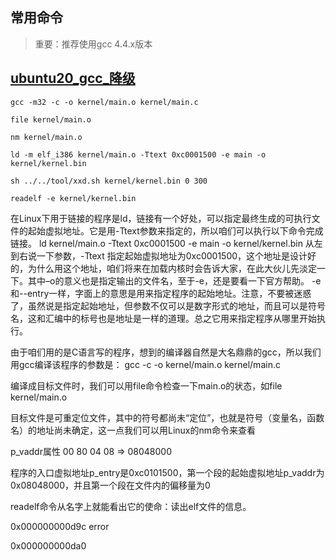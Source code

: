 ## 常用命令
> 重要：推荐使用gcc 4.4.x版本

## [ubuntu20_gcc_降级](./ubuntu20_gcc_降级_wubing9356的博客_CSDN博客.md)

```
gcc -m32 -c -o kernel/main.o kernel/main.c

file kernel/main.o

nm kernel/main.o

ld -m elf_i386 kernel/main.o -Ttext 0xc0001500 -e main -o kernel/kernel.bin

sh ../../tool/xxd.sh kernel/kernel.bin 0 300

readelf -e kernel/kernel.bin
```

在Linux下用于链接的程序是ld，链接有一个好处，可以指定最终生成的可执行文件的起始虚拟地址。它是用-Ttext参数来指定的，所以咱们可以执行以下命令完成链接。
ld kernel/main.o -Ttext 0xc0001500 -e main -o kernel/kernel.bin
从左到右说一下参数，-Ttext 指定起始虚拟地址为0xc0001500，这个地址是设计好的，为什么用这个地址，咱们将来在加载内核时会告诉大家，在此大伙儿先淡定一下。其中–o的意义也是指定输出的文件名，至于-e，还是要看一下官方帮助。
-e和--entry一样，字面上的意思是用来指定程序的起始地址。注意，不要被迷惑了，虽然说是指定起始地址，但参数不仅可以是数字形式的地址，而且可以是符号名，这和汇编中的标号也是地址是一样的道理。总之它用来指定程序从哪里开始执行。

由于咱们用的是C语言写的程序，想到的编译器自然是大名鼎鼎的gcc，所以我们用gcc编译该程序的参数是：
gcc -c -o kernel/main.o kernel/main.c

编译成目标文件时，我们可以用file命令检查一下main.o的状态，如file kernel/main.o

目标文件是可重定位文件，其中的符号都尚未“定位”，也就是符号（变量名，函数名）的地址尚未确定，这一点我们可以用Linux的nm命令来查看



p_vaddr属性 00 80 04 08 => 08048000

程序的入口虚拟地址p_entry是0xc0101500，第一个段的起始虚拟地址p_vaddr为0x08048000，并且第一个段在文件内的偏移量为0

readelf命令从名字上就能看出它的使命：读出elf文件的信息。



0x000000000d9c error


0x000000000da0



